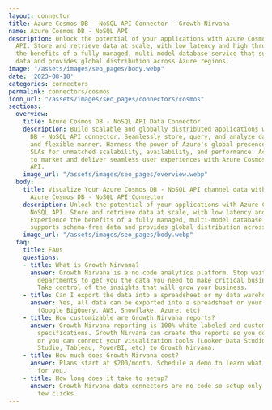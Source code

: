```yaml
---
layout: connector
title: Azure Cosmos DB - NoSQL API Connector - Growth Nirvana
name: Azure Cosmos DB - NoSQL API
description: Unlock the potential of your applications with Azure Cosmos DB - NoSQL
  API. Store and retrieve data at scale, with low latency and high throughput. Experience
  the benefits of a fully managed, multi-model database service that supports schema-free
  data and provides global distribution across Azure regions.
image: "/assets/images/seo_pages/body.webp"
date: '2023-08-18'
categories: connectors
permalink: connectors/cosmos
icon_url: "/assets/images/seo_pages/connectors/cosmos"
sections:
  overview:
    title: Azure Cosmos DB - NoSQL API Data Connector
    description: Build scalable and globally distributed applications with Azure Cosmos
      DB - NoSQL API connector. Seamlessly store, query, and analyze data in a schema-free
      and flexible manner. Harness the power of Azure's global presence and industry-leading
      SLAs for unmatched scalability, availability, and performance. Accelerate time
      to market and deliver seamless user experiences with Azure Cosmos DB - NoSQL
      API.
    image_url: "/assets/images/seo_pages/overview.webp"
  body:
    title: Visualize Your Azure Cosmos DB - NoSQL API channel data with Growth Nirvana's
      Azure Cosmos DB - NoSQL API Connector
    description: Unlock the potential of your applications with Azure Cosmos DB -
      NoSQL API. Store and retrieve data at scale, with low latency and high throughput.
      Experience the benefits of a fully managed, multi-model database service that
      supports schema-free data and provides global distribution across Azure regions.
    image_url: "/assets/images/seo_pages/body.webp"
  faq:
    title: FAQs
    questions:
    - title: What is Growth Nirvana?
      answer: Growth Nirvana is a no code analytics platform. Stop waiting for other
        departments to get you the data you need to make critical business decisions.
        Take control of the insights that will grow your business.
    - title: Can I export the data into a spreadsheet or my data warehouse?
      answer: Yes, all data can be exported into a spreadsheet or your data warehouse
        (Google BigQuery, AWS, Snowflake, Azure, etc)
    - title: How customizable are Growth Nirvana reports?
      answer: Growth Nirvana reporting is 100% white labeled and customized to your
        specifications. Growth Nirvana can create the reports so you don’t have to
        or you can connect your visualization tools (Looker Data Studio/Google Data
        Studio, Tableau, PowerBI, etc) to Growth Nirvana.
    - title: How much does Growth Nirvana cost?
      answer: Plans start at $200/month. Schedule a demo to learn what plan is best
        for you.
    - title: How long does it take to setup?
      answer: Growth Nirvana data connectors are no code so setup only requires a
        few clicks.
---
```

